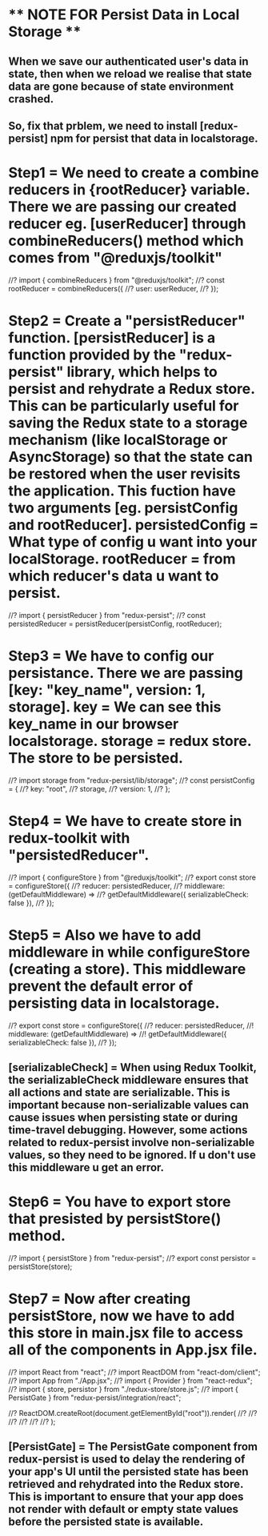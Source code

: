 # ** NOTE FOR Persist Data in Local Storage **

## When we save our authenticated user's data in state, then when we reload we realise that state data are gone because of state environment crashed.

## So, fix that prblem, we need to install [redux-persist] npm for persist that data in localstorage.

# Step1 = We need to create a combine reducers in {rootReducer} variable. There we are passing our created reducer eg. [userReducer] through combineReducers() method which comes from "@reduxjs/toolkit"

//? import { combineReducers } from "@reduxjs/toolkit";
//? const rootReducer = combineReducers({
//? user: userReducer,
//? });

# Step2 = Create a "persistReducer" function. [persistReducer] is a function provided by the "redux-persist" library, which helps to persist and rehydrate a Redux store. This can be particularly useful for saving the Redux state to a storage mechanism (like localStorage or AsyncStorage) so that the state can be restored when the user revisits the application. This fuction have two arguments [eg. persistConfig and rootReducer]. persistedConfig = What type of config u want into your localStorage. rootReducer = from which reducer's data u want to persist.

//? import { persistReducer } from "redux-persist";
//? const persistedReducer = persistReducer(persistConfig, rootReducer);

# Step3 = We have to config our persistance. There we are passing [key: "key_name", version: 1, storage]. key = We can see this key_name in our browser localstorage. storage = redux store. The store to be persisted.

//? import storage from "redux-persist/lib/storage";
//? const persistConfig = {
//? key: "root",
//? storage,
//? version: 1,
//? };

# Step4 = We have to create store in redux-toolkit with "persistedReducer".

//? import { configureStore } from "@reduxjs/toolkit";
//? export const store = configureStore({
//? reducer: persistedReducer,
//? middleware: (getDefaultMiddleware) =>
//? getDefaultMiddleware({ serializableCheck: false }),
//? });

# Step5 = Also we have to add middleware in while configureStore (creating a store). This middleware prevent the default error of persisting data in localstorage.

//? export const store = configureStore({
//? reducer: persistedReducer,
//! middleware: (getDefaultMiddleware) =>
//! getDefaultMiddleware({ serializableCheck: false }),
//? });

## [serializableCheck] = When using Redux Toolkit, the serializableCheck middleware ensures that all actions and state are serializable. This is important because non-serializable values can cause issues when persisting state or during time-travel debugging. However, some actions related to redux-persist involve non-serializable values, so they need to be ignored. If u don't use this middleware u get an error.

# Step6 = You have to export store that presisted by persistStore() method.

//? import { persistStore } from "redux-persist";
//? export const persistor = persistStore(store);

# Step7 = Now after creating persistStore, now we have to add this store in main.jsx file to access all of the components in App.jsx file.

//? import React from "react";
//? import ReactDOM from "react-dom/client";
//? import App from "./App.jsx";
//? import { Provider } from "react-redux";
//? import { store, persistor } from "./redux-store/store.js";
//? import { PersistGate } from "redux-persist/integration/react";

//? ReactDOM.createRoot(document.getElementById("root")).render(
//? <PersistGate persistor={persistor}>
//? <Provider store={store}>
//? <App />
//? </Provider>
//? </PersistGate>
//? );

## [PersistGate] = The PersistGate component from redux-persist is used to delay the rendering of your app's UI until the persisted state has been retrieved and rehydrated into the Redux store. This is important to ensure that your app does not render with default or empty state values before the persisted state is available.
